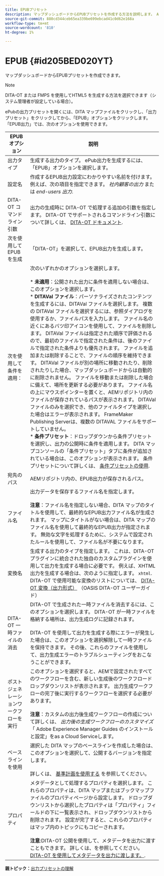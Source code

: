 ```yaml
---
title: EPUBプリセット
description: マップダッシュボードからEPUBプリセットを作成する方法を説明します。 AEMガイドで、EPUB出力プリセットを設定します。
source-git-commit: 880cd344ceb65ea339be699ebcad41c0d62e168a
workflow-type: tm+mt
source-wordcount: '810'
ht-degree: 1%

---
```


# EPUB {#id205BED020YT}

マップダッシュボードからEPUBプリセットを作成できます。

>[!NOTE]
>
> DITA-OT または FMPS を使用してHTML5 を生成する方法を選択できます（システム管理者が設定している場合）。

ePubの出力プリセットを開くには、DITA マップファイルをクリックし、「出力プリセット」をクリックしてから、「EPUB」オプションをクリックします。 「EPUB出力」では、次のオプションを使用できます。

| EPUBオプション | 説明 |
| --- | --- |
| 出力タイプ | 生成する出力のタイプ。 ePub出力を生成するには、「EPUB」オプションを選択します。 |
| 設定名 | 作成するEPUB出力設定にわかりやすい名前を付けます。 例えば、次の項目を指定できます。 _社内顧客の出力_ または _end-users 出力_. |
| DITA-OT コマンドライン引数 | 出力の生成時に DITA-OT で処理する追加の引数を指定します。 DITA-OT でサポートされるコマンドライン引数について詳しくは、 [DITA-OT ドキュメント](https://www.dita-ot.org/). |
| 次を使用してEPUBを生成 | 「DITA-OT」を選択して、EPUB出力を生成します。 |
| 次を使用して条件を適用： | 次のいずれかのオプションを選択します。<br><br>* **未適用**：公開された出力に条件を適用しない場合は、このオプションを選択します。<br>* **DITAVal ファイル**：パーソナライズされたコンテンツを生成するには、DITAVal ファイルを選択します。 複数の DITAVal ファイルを選択するには、参照ダイアログを使用するか、ファイルパスを入力します。 ファイル名の近くにあるバツ印アイコンを使用して、ファイルを削除します。 DITAVal ファイルは指定された順序で評価されるので、最初のファイルで指定された条件は、後のファイルで指定された条件よりも優先されます。 ファイルを追加または削除することで、ファイルの順序を維持できます。 DITAVal ファイルが別の場所に移動されたり、削除されたりした場合、マップダッシュボードからは自動的に削除されません。 ファイルを移動または削除した場合に備えて、場所を更新する必要があります。 ファイル名の上にマウスポインターを置くと、AEMリポジトリ内のファイルが保存されているパスが表示されます。 DITAVal ファイルのみを選択でき、他のファイルタイプを選択した場合はエラーが表示されます。 FrameMaker Publishing Serverは、複数の DITAVAL ファイルをサポートしていません。<br>* **条件プリセット**：ドロップダウンから条件プリセットを選択し、出力の公開時に条件を適用します。 DITA マップコンソールの「条件プリセット」タブに条件が追加されている場合は、このオプションが表示されます。 条件プリセットについて詳しくは、 [条件プリセットの使用](generate-output-use-condition-presets.md#id1825FL004PN). |
| 宛先のパス | AEMリポジトリ内の、EPUB出力が保存されるパス。 |
| ファイル名 | 出力データを保存するファイル名を指定します。<br><br>**注意**：ファイル名を指定しない場合、DITA マップのタイトルを使用して、最終的なEPUB出力ファイル名が生成されます。 マップにタイトルがない場合は、DITA マップのファイル名を使用して最終的なEPUB出力が指定されます。 無効な文字を処理するために、システムで設定されたルールを使用して、ファイル名が不要になります。 |
| 変換名 | 生成する出力のタイプを指定します。 これは、DITA-OT プラグインに統合された独自のカスタムプラグインを使用して出力を生成する場合に必要です。 例えば、XHTML 出力を生成する場合は、次のように指定します。 `xhtml`. DITA-OT で使用可能な変換のリストについては、 [DITA-OT 変換（出力形式）](http://www.dita-ot.org/2.3/user-guide/AvailableTransforms.md) （OASIS DITA-OT ユーザーガイド） |
| DITA-OT 一時ファイルの消去 | DITA-OT で生成された一時ファイルを消去するには、このオプションを選択します。 DITA-OT が一時ファイルを格納する場所は、出力生成ログに記録されます。<br><br>DITA-OT を使用して出力を生成する際にエラーが発生した場合は、このオプションを選択解除して一時ファイルを保持できます。 その後、これらのファイルを使用して、出力生成エラーのトラブルシューティングをおこなうことができます。 |
| ポストジェネレーションワークフローを実行 | このオプションを選択すると、AEMで設定されたすべてのワークフローを含む、新しい生成後のワークフロードロップダウンリストが表示されます。 出力生成ワークフローの完了後に実行するワークフローを選択する必要があります。<br><br>**注意**：カスタムの出力後生成ワークフローの作成について詳しくは、 _出力後の生成ワークフローのカスタマイズ_ 「 Adobe Experience Manager Guides のインストールと設定」をas a Cloud Serviceします。 |
| ベースラインを使用 | 選択した DITA マップのベースラインを作成した場合は、このオプションを選択して、公開するバージョンを指定します。<br><br>詳しくは、 [基準計画を使用する](generate-output-use-baseline-for-publishing.md#id1825FI0J0PF) を参照してください。 |
| プロパティ | メタデータとして処理するプロパティを選択します。 これらのプロパティは、DITA マップまたはブックマップファイルのプロパティページから設定します。 ドロップダウンリストから選択したプロパティは「プロパティ」フィールドの下に一覧表示され、ドロップダウンリストから削除されます。 設定が完了すると、これらのプロパティはマップ内のトピックにもコピーされます。<br><br>**注意**:DITA-OT 公開を使用して、メタデータを出力に渡すこともできます。 詳しくは、を参照してください。 [DITA-OT を使用してメタデータを出力に渡します。](pass-metadata-dita-ot.md#id21BJ00QD0XA). |

**親トピック：**[&#x200B;出力プリセットの理解](generate-output-understand-presets.md)
